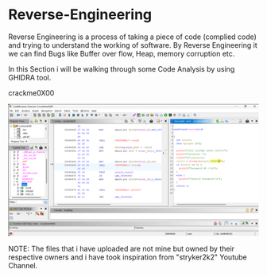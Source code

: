 # Reverse-Engineering

Reverse Engineering is a process of taking a piece of code (complied code) and trying to understand the working of software. By Reverse Engineering it we can find Bugs like Buffer over flow, Heap, memory corruption etc.

In this Section i will be walking through some Code Analysis by using GHIDRA tool.

crackme0X00

 ![Image Alt](https://github.com/Deekshith2023/Reverse-Engineering/blob/e6c593d2191d183977cf5df7b3ea6ab05fedad22/screenshots/Crackme0x00%20pic-1.png)














NOTE: The files that i have uploaded are not mine but owned by their respective owners and i have took inspiration from "stryker2k2" Youtube Channel.

